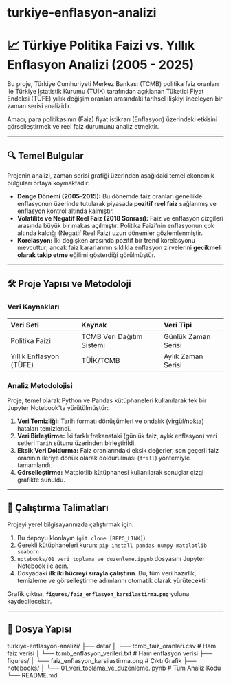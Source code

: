 # turkiye-enflasyon-analizi
# 📈 Türkiye Politika Faizi vs. Yıllık Enflasyon Analizi (2005 - 2025)

Bu proje, Türkiye Cumhuriyeti Merkez Bankası (TCMB) politika faiz oranları ile Türkiye İstatistik Kurumu (TÜİK) tarafından açıklanan Tüketici Fiyat Endeksi (TÜFE) yıllık değişim oranları arasındaki tarihsel ilişkiyi inceleyen bir zaman serisi analizidir.

Amacı, para politikasının (Faiz) fiyat istikrarı (Enflasyon) üzerindeki etkisini görselleştirmek ve reel faiz durumunu analiz etmektir.

---

## 🔍 Temel Bulgular

Projenin analizi, zaman serisi grafiği üzerinden aşağıdaki temel ekonomik bulguları ortaya koymaktadır:

* **Denge Dönemi (2005-2015):** Bu dönemde faiz oranları genellikle enflasyonun üzerinde tutularak piyasada **pozitif reel faiz** sağlanmış ve enflasyon kontrol altında kalmıştır.
* **Volatilite ve Negatif Reel Faiz (2018 Sonrası):** Faiz ve enflasyon çizgileri arasında büyük bir makas açılmıştır. Politika Faizi'nin enflasyonun çok altında kaldığı (Negatif Reel Faiz) uzun dönemler gözlemlenmiştir.
* **Korelasyon:** İki değişken arasında pozitif bir trend korelasyonu mevcuttur; ancak faiz kararlarının sıklıkla enflasyon zirvelerini **gecikmeli olarak takip etme** eğilimi gösterdiği görülmüştür.

---

## 🛠️ Proje Yapısı ve Metodoloji

### Veri Kaynakları

| Veri Seti | Kaynak | Veri Tipi |
| :--- | :--- | :--- |
| Politika Faizi | TCMB Veri Dağıtım Sistemi | Günlük Zaman Serisi |
| Yıllık Enflasyon (TÜFE) | TÜİK/TCMB | Aylık Zaman Serisi |

### Analiz Metodolojisi

Proje, temel olarak Python ve Pandas kütüphaneleri kullanılarak tek bir Jupyter Notebook'ta yürütülmüştür:

1.  **Veri Temizliği:** Tarih formatı dönüşümleri ve ondalık (virgül/nokta) hataları temizlendi.
2.  **Veri Birleştirme:** İki farklı frekanstaki (günlük faiz, aylık enflasyon) veri setleri `Tarih` sütunu üzerinden birleştirildi.
3.  **Eksik Veri Doldurma:** Faiz oranlarındaki eksik değerler, son geçerli faiz oranının ileriye dönük olarak doldurulması (`ffill`) yöntemiyle tamamlandı.
4.  **Görselleştirme:** Matplotlib kütüphanesi kullanılarak sonuçlar çizgi grafikte sunuldu.

---

## 🚀 Çalıştırma Talimatları

Projeyi yerel bilgisayarınızda çalıştırmak için:

1.  Bu depoyu klonlayın (`git clone [REPO_LINK]`).
2.  Gerekli kütüphaneleri kurun: `pip install pandas numpy matplotlib seaborn`
3.  `notebooks/01_veri_toplama_ve_duzenleme.ipynb` dosyasını Jupyter Notebook ile açın.
4.  Dosyadaki **ilk iki hücreyi sırayla çalıştırın**. Bu, tüm veri hazırlık, temizleme ve görselleştirme adımlarını otomatik olarak yürütecektir.

Grafik çıktısı, **`figures/faiz_enflasyon_karsilastirma.png`** yoluna kaydedilecektir.

---

## 📁 Dosya Yapısı
turkiye-enflasyon-analizi/
├── data/
│   ├── tcmb_faiz_oranlari.csv    # Ham faiz verisi
│   └── tcmb_enflasyon_verileri.txt # Ham enflasyon verisi
├── figures/
│   └── faiz_enflasyon_karsilastirma.png # Çıktı Grafik
├── notebooks/
│   └── 01_veri_toplama_ve_duzenleme.ipynb # Tüm Analiz Kodu
└── README.md

